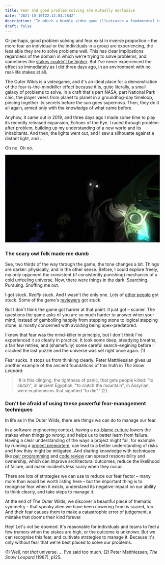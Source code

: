 ```yaml
---
title: Fear and good problem solving are mutually exclusive
date: "2021-10-10T22:12:03.284Z"
description: "In which a humble video game illustrates a fundamental truth of learning"
draft: false
---
```


Or perhaps, good problem solving and fear exist in inverse proportion – the more fear an individual or the individuals in a group are experiencing, the less able they are to solve problems well. This has clear implications regardless of the domain in which we're trying to solve problems, and sometimes the [stakes couldn't be higher](https://sites.psu.edu/aspsy/2020/10/07/how-groupthink-played-a-role-in-the-challenger-disaster/). But I've never experienced the effect so immediately as I did three days ago, in an environment with no real-life stakes at all.

The Outer Wilds is a videogame, and it's an ideal place for a demonstration of the fear-is-the-mindkiller effect because it is, quite literally, a small galaxy of problems to solve. In a craft that's part NASA, part National Park chic, the player veers from planet to planet in a groundhog-day timeloop, piecing together its secrets before the sun goes supernova. Then, they do it all again, armed only with the knowledge of what came before.

Anyhow, it came out in 2019, and three days ago I made some time to play its recently released expansion, Echoes of the Eye. I raced through problem after problem, building up my understanding of a new world and its inhabitants. And then, the lights went out, and I saw a silhouette against a distant light, and ...

Oh no. Oh _no_.

![Oh ... no!](scary-owl.jpg)

### The scary owl folk made me dumb

See, two thirds of the way through the game, the tone changes a bit. Things are darker: physically, and in the other sense. Before, I could explore freely, my only opponent the consistent (if consistently punishing) mechanics of a cold unfeeling universe. Now, there were things in the dark. Searching. Pursuing. Snuffing me out.

I got stuck. _Really_ stuck. And I wasn't the only one. Lots of [other people](https://www.reddit.com/r/outerwilds/comments/pz1zqs/does_anyone_else_feel_like_echoes_of_the_eye_is/) got stuck. Some of the game's [reviewers](https://www.rockpapershotgun.com/echoes-of-the-eye-is-sensational-dlc-for-outer-wilds-dont-let-anyone-spoil-it-for-you) got stuck.

But I don't think the game got harder at that point. It just got – scarier. The questions the game asks of you are so much harder to answer when your mind, instead of gambolling happily from stepping stone to logical stepping stone, is mostly concerned with avoiding being apex-predatored.

I knew that fear was the mind-killer in principle, but I don't think I've experienced it so clearly in practice. It took some deep, steadying breaths, a fair few retries, and (shamefully) some careful search-engining before I cracked the last puzzle and the universe was set right once again. (1)

Fear sucks. It stops us from thinking clearly. Peter Matthiessian gives us another example of the ancient foundations of this truth in _The Snow Leopard_:

> 'It is this clinging, the tightness of panic, that gets people killed: "to clutch", in ancient Egyptian, "to clutch the mountain", in Assyrian, were euphemisms that signified "to die".' (2)

### Don't be afraid of using these powerful fear-management techniques

In life as in the Outer Wilds, there are things we can do to manage our fear.

In a software engineering context, having a [no-blame culture](https://devops.com/how-sre-creates-a-blameless-culture/) lowers the stakes when things go wrong, and helps us to better learn from failure. Having a clear understanding of the ways a project might fail, for example by running a [project premortem](https://www.atlassian.com/team-playbook/plays/pre-mortem), can lead to a better understanding of risks and how they might be mitigated. And sharing knowledge with techniques like [pair programming](https://martinfowler.com/articles/on-pair-programming.html) and [code review](https://www.atlassian.com/agile/software-development/code-reviews) can spread responsibility and ownership, which can improve architectural outcomes, reduce the likelihood of failure, and make incidents less scary when they occur.

There are lots of strategies we can use to reduce our fear factor – many more than would be worth listing here – but the important thing is to recognise fear when it exists, understand its negative impact on our ability to think clearly, and take steps to manage it.

At the end of The Outer Wilds, we discover a beautiful piece of thematic symmetry – that spooky alien we have been cowering from is scared, too. And their fear causes them to make a catastrophic error of judgement, a mistake that dooms their kind forever.

Hey! Let's not be doomed. It's reasonable for individuals and teams to feel a few tremors when the stakes are high, or the outcome is unknown. But we can recognise this fear, and cultivate strategies to manage it. Because it's only without fear that we're best placed to solve our problems.

(1) Well, not _that_ universe. ... I've said too much.
(2) Peter Matthiessen, _The Snow Leopard_ (1987), p125.